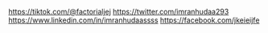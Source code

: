 https://tiktok.com/@factorialjej
https://twitter.com/imranhudaa293
https://www.linkedin.com/in/imranhudaassss
https://facebook.com/jkeieijfe
